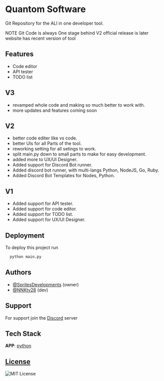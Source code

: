 # Quantom Software

Git Repository for the ALl in one developer tool.

NOTE
Git Code is always One stage behind 
V2 official release is later website has recent version of tool

## Features

- Code editor
- API tester
- TODO list

## V3

- revamped whole code and making so much better to work with.
- more updates and features coming soon

## V2

- better code editer like vs code.
- better UIs for all Parts of the tool.
- reworking setting for all setings to work.
- split main.py down to small parts to make for easy development.
- added more to UX/UI Designer.
- Added support for Discord Bot runner.
- Added discord bot runner, with multi-langs Python, NodeJS, Go, Ruby.
- Added Discord Bot Templates for Nodes, Python.

## V1

- Added support for API tester.
- Added support for code editor.
- Added support for TODO list.
- Added support for UX/UI Designer.

## Deployment

To deploy this project run

```bash
  python main.py
```

## Authors

- [@SpritesDevelopments](https://github.com/SpritesDevelopments) (owner)
- [@NNKtv28](https://github.com/NNKTV28) (dev)

## Support

For support join the [Discord](https://discord.gg/pPm29ECmNV) server

## Tech Stack

**APP**: [python](https://www.python.org)

## [License](https://choosealicense.com/licenses/mit/)

![MIT License](https://img.shields.io/badge/License-MIT-green.svg)

